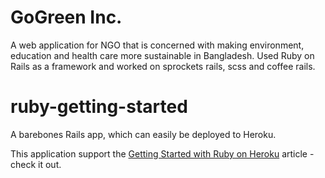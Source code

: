# GoGreen Inc.

A web application for NGO that is concerned with making environment, education and health care more sustainable in Bangladesh. Used Ruby on Rails as a framework and worked on sprockets rails, scss and coffee rails.

# ruby-getting-started

A barebones Rails app, which can easily be deployed to Heroku.

This application support the [Getting Started with Ruby on Heroku](https://devcenter.heroku.com/articles/getting-started-with-ruby) article - check it out.

